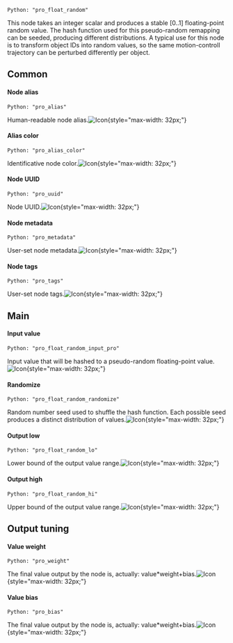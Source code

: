 `Python: "pro_float_random"`

This node takes an integer scalar and produces a stable [0..1] floating-point random value. The hash function used for this pseudo-random remapping can be seeded, producing different distributions. A typical use for this node is to transform object IDs into random values, so the same motion-controll trajectory can be perturbed differently per object.
## Common

#### Node alias
`Python: "pro_alias"`

Human-readable node alias.![Icon](pro_float_random_swatch.png "Icon"){style="max-width: 32px;"}


#### Alias color
`Python: "pro_alias_color"`

Identificative node color.![Icon](pro_float_random_swatch.png "Icon"){style="max-width: 32px;"}


#### Node UUID
`Python: "pro_uuid"`

Node UUID.![Icon](pro_float_random_swatch.png "Icon"){style="max-width: 32px;"}


#### Node metadata
`Python: "pro_metadata"`

User-set node metadata.![Icon](pro_float_random_swatch.png "Icon"){style="max-width: 32px;"}


#### Node tags
`Python: "pro_tags"`

User-set node tags.![Icon](pro_float_random_swatch.png "Icon"){style="max-width: 32px;"}


## Main

#### Input value
`Python: "pro_float_random_input_pro"`

Input value that will be hashed to a pseudo-random floating-point value.![Icon](pro_float_random_swatch.png "Icon"){style="max-width: 32px;"}


#### Randomize
`Python: "pro_float_random_randomize"`

Random number seed used to shuffle the hash function. Each possible seed produces a distinct distribution of values.![Icon](pro_float_random_swatch.png "Icon"){style="max-width: 32px;"}


#### Output low
`Python: "pro_float_random_lo"`

Lower bound of the output value range.![Icon](pro_float_random_swatch.png "Icon"){style="max-width: 32px;"}


#### Output high
`Python: "pro_float_random_hi"`

Upper bound of the output value range.![Icon](pro_float_random_swatch.png "Icon"){style="max-width: 32px;"}


## Output tuning

#### Value weight
`Python: "pro_weight"`

The final value output by the node is, actually: value*weight+bias.![Icon](pro_float_random_swatch.png "Icon"){style="max-width: 32px;"}


#### Value bias
`Python: "pro_bias"`

The final value output by the node is, actually: value*weight+bias.![Icon](pro_float_random_swatch.png "Icon"){style="max-width: 32px;"}


